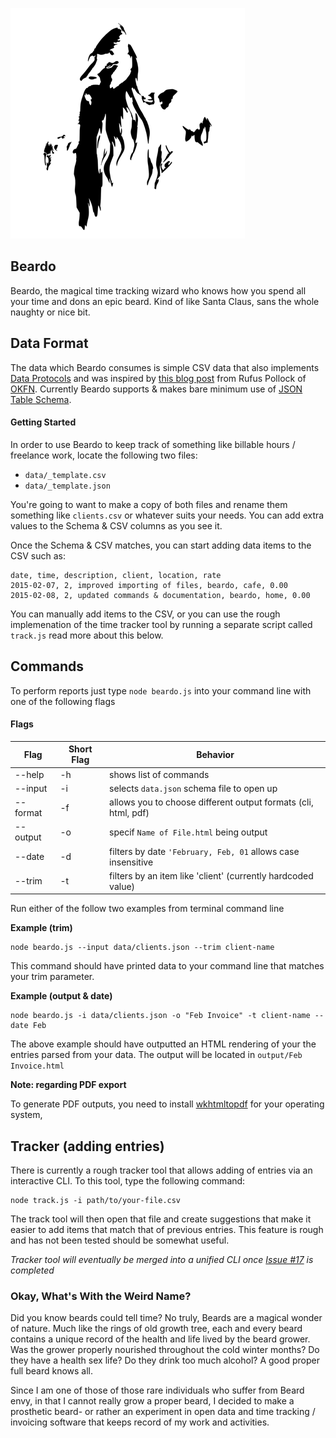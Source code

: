 ![The Magical Beardo](images/bearded-wizard.png)

Beardo
---

Beardo, the magical time tracking wizard who knows how you spend all your time and dons an epic beard. Kind of like Santa Claus, sans the whole naughty or nice bit.

## Data Format

The data which Beardo consumes is simple CSV data that also implements [Data Protocols](http://dataprotocols.org) and was inspired by [this blog post](http://blog.okfn.org/2013/07/02/git-and-github-for-data/) from Rufus Pollock of [OKFN](http://okfn.org). Currently Beardo supports & makes bare minimum use of [JSON Table Schema](http://dataprotocols.org/json-table-schema/). 

#### Getting Started

In order to use Beardo to keep track of something like billable hours / freelance work, locate the following two files:

* `data/_template.csv`
* `data/_template.json`

You're going to want to make a copy of both files and rename them something like `clients.csv` or whatever suits your needs. You can add extra values to the Schema & CSV columns as you see it.

Once the Schema & CSV matches, you can start adding data items to the CSV such as:

```
date, time, description, client, location, rate
2015-02-07, 2, improved importing of files, beardo, cafe, 0.00
2015-02-08, 2, updated commands & documentation, beardo, home, 0.00
```

You can manually add items to the CSV, or you can use the rough implemenation of the time tracker tool by running a separate script called 
`track.js` read more about this below.

## Commands

To perform reports just type `node beardo.js` into your command line with one of the following flags

#### Flags

Flag | Short Flag | Behavior
------------ | ------------- | -------------
--help | -h | shows list of commands
--input | -i | selects `data.json` schema file to open up
--format | -f | allows you to choose different output formats (cli, html, pdf)
--output | -o | specif `Name of File.html` being output
--date | -d | filters by date `'February, Feb, 01` allows case insensitive 
--trim | -t | filters by an item like 'client' (currently hardcoded value)

Run either of the follow two examples from terminal command line

**Example (trim)**

```
node beardo.js --input data/clients.json --trim client-name
```

This command should have printed data to your command line that matches your trim parameter.

**Example (output & date)**

```
node beardo.js -i data/clients.json -o "Feb Invoice" -t client-name --date Feb
```

The above example should have outputted an HTML rendering of your the entries parsed from your data. The output will be located in `output/Feb Invoice.html`

**Note: regarding PDF export**

To generate PDF outputs, you need to install [wkhtmltopdf](http://wkhtmltopdf.org/downloads.html) for your operating system,


Tracker (adding entries)
---

There is currently a rough tracker tool that allows adding of entries via an interactive CLI. To this tool, type the following command:

```
node track.js -i path/to/your-file.csv
```

The track tool will then open that file and create suggestions that make it easier to add items that match that of previous entries. This feature is rough and has not been tested should be somewhat useful.

*Tracker tool will eventually be merged into a unified CLI once [Issue #17](https://github.com/bnvk/Beardo/issues/17) is completed*

### Okay, What's With the Weird Name?

Did you know beards could tell time? No truly, Beards are a magical wonder of nature. Much like the rings of old growth tree, each and every beard contains a unique record of the health and life lived by the beard grower. Was the grower properly nourished throughout the cold winter months? Do they have a health sex life? Do they drink too much alcohol? A good proper full beard knows all. 

Since I am one of those of those rare individuals who suffer from Beard envy, in that I cannot really grow a proper beard, I decided to make a prosthetic beard- or rather an experiment in open data and time tracking / invoicing software that keeps record of my work and activities.

